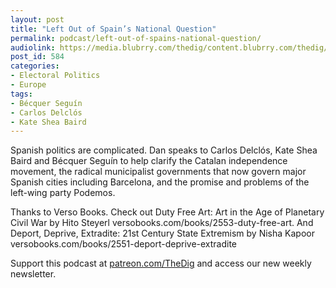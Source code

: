 ```yaml
---
layout: post
title: "Left Out of Spain’s National Question"
permalink: podcast/left-out-of-spains-national-question/
audiolink: https://media.blubrry.com/thedig/content.blubrry.com/thedig/The_Dig_-_EP_116_-_Barcelona.mp3
post_id: 584
categories: 
- Electoral Politics
- Europe
tags: 
- Bécquer Seguín
- Carlos Delclós
- Kate Shea Baird
---
```


Spanish politics are complicated. Dan speaks to Carlos Delclós, Kate Shea Baird and Bécquer Seguín to help clarify the Catalan independence movement, the radical municipalist governments that now govern major Spanish cities including Barcelona, and the promise and problems of the left-wing party Podemos.

Thanks to Verso Books. Check out Duty Free Art: Art in the Age of Planetary Civil War by Hito Steyerl versobooks.com/books/2553-duty-free-art. And Deport, Deprive, Extradite: 21st Century State Extremism by Nisha Kapoor versobooks.com/books/2551-deport-deprive-extradite

Support this podcast at [patreon.com/TheDig](patreon.com/TheDig) and access our new weekly newsletter.
